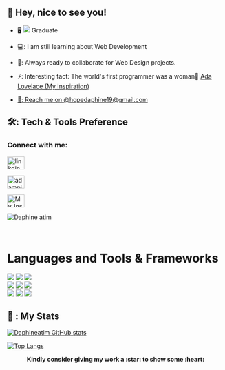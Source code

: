 ## :wave: Hey, nice to see you!

- 🖥️ ![](https://img.shields.io/badge/Microverse-blueviolet) Graduate
      
- 💻: I am still learning about Web Development

- 🚀: Always ready to collaborate for Web Design projects.

- ⚡: Interesting fact: The world's first programmer was a woman:woman: <a href="https://www.google.com/search?gs_ssp=eJzjYtfP1TfISTIyYPTiSUxJVMjJL0vNSUxOBQBNxAcl&q=ada+lovelace&rlz=1C1ZZZB_enUG989UG989&oq=ada+lave&aqs=chrome.1.69i57j46i10j0i10i512j0i10l6.11762j0j7&sourceid=chrome&ie=UTF-8"> Ada Lovelace (My Inspiration)
  
-  📧: Reach me on @hopedaphine19@gmail.com
<p align="left">
  
<h2> 🛠️: Tech & Tools Preference </h2>
  
<h3 align="left">Connect with me:</h3>
<p align="left">
  
  <a href="https://www.linkedin.com/in/daphine-atim-27861422a/" target="blank"><img align="center"
      src="https://raw.githubusercontent.com/rahuldkjain/github-profile-readme-generator/master/src/images/icons/Social/linked-in-alt.svg"
      alt="linkdin" height="30" width="40" /></a>
  
 <a href="https://twitter.com/DhaPhyn" target="blank"><img align="center"
      src="https://raw.githubusercontent.com/rahuldkjain/github-profile-readme-generator/master/src/images/icons/Social/twitter.svg"
      alt="adampithewan" height="30" width="40" /></a>
  
 <a href="https://www.instagram.com/dha_phyn/" target="blank"><img align="center"
      src="https://logowik.com/content/uploads/images/instagram-icon.jpg"
      alt="My_Instagram" height="30" width="40" /></a>
</p>
<p><img align="center" src="https://github.com/Adam-pw/Adam-pw/blob/main/animation_500_kxa883sd.gif" alt="Daphine atim" /></p>
	
<br>
<h1 align="left">Languages and Tools & Frameworks</h1>
  
<p align="left">
<img src="https://img.shields.io/badge/HTML5-E34F26.svg?style=for-the-badge&logo=HTML5&logoColor=white">
<img src="https://img.shields.io/badge/CSS3-1572B6.svg?style=for-the-badge&logo=CSS3&logoColor=white">
<img src="https://img.shields.io/badge/Bootstrap-7952B3.svg?style=for-the-badge&logo=Bootstrap&logoColor=white"> <br>
<img src="https://img.shields.io/badge/JavaScript-F7DF1E.svg?style=for-the-badge&logo=JavaScript&logoColor=black">
<img src="https://img.shields.io/badge/React-61DAFB.svg?style=for-the-badge&logo=React&logoColor=black">
<img src="https://img.shields.io/badge/Redux-764ABC.svg?style=for-the-badge&logo=Redux&logoColor=white"> <br>
<img src="https://img.shields.io/badge/Git-F05032.svg?style=for-the-badge&logo=Git&logoColor=white">
<img src="https://img.shields.io/badge/GitHub Actions-2088FF.svg?style=for-the-badge&logo=GitHub-Actions&logoColor=white">
<img src="https://img.shields.io/badge/Ruby-CC342D.svg?style=for-the-badge&log=Ruby-on-Rails&logoColor=white">
  </br>
  
<h2 align="left"> 💯 : My Stats</h2>

[![Daphineatim GitHub stats](https://github-readme-stats.vercel.app/api?username=Daphineatim&show_icons=true&theme=gotham)](https://github.com/Daphineatim/github-readme-stats)

[![Top Langs](https://github-readme-stats.vercel.app/api/top-langs/?username=Daphineatim&layout=compact&theme=gotham)](https://github.com/Daphineatim/github-readme-stats)




<p align="center">
	<strong> Kindly consider giving my work a :star: to show some :heart:</strong>
</p>


